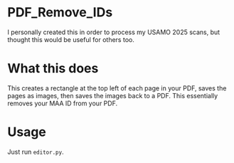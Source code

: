 # PDF_Remove_IDs
I personally created this in order to process my USAMO 2025 scans, but thought this would be useful for others too.

# What this does
This creates a rectangle at the top left of each page in your PDF, saves the pages as images, then saves the images back to a PDF. This essentially removes your MAA ID from your PDF.

# Usage
Just run `editor.py`.

